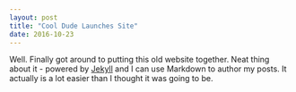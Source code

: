 ```yaml
---
layout: post
title: "Cool Dude Launches Site"
date: 2016-10-23
---
```


Well. Finally got around to putting this old website together. Neat thing about it - powered by [Jekyll](http://jekyllrb.com) and I can use Markdown to author my posts. It actually is a lot easier than I thought it was going to be.